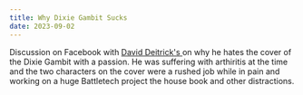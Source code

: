 ```yaml
---
title: Why Dixie Gambit Sucks
date: 2023-09-02
---
```

Discussion on Facebook with [David Deitrick's ](https://davidr3deitrick.wordpress.com) on why he hates the cover of the Dixie Gambit with a passion. He was suffering with arthiritis at the time and the two characters on the cover were a rushed job while in pain and working on a huge Battletech project the house book and other distractions.